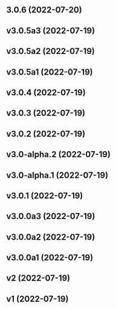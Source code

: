 ## 3.0.6 (2022-07-20)

## v3.0.5a3 (2022-07-19)

## v3.0.5a2 (2022-07-19)

## v3.0.5a1 (2022-07-19)

## v3.0.4 (2022-07-19)

## v3.0.3 (2022-07-19)

## v3.0.2 (2022-07-19)

## v3.0-alpha.2 (2022-07-19)

## v3.0-alpha.1 (2022-07-19)

## v3.0.1 (2022-07-19)

## v3.0.0a3 (2022-07-19)

## v3.0.0a2 (2022-07-19)

## v3.0.0a1 (2022-07-19)

## v2 (2022-07-19)

## v1 (2022-07-19)
